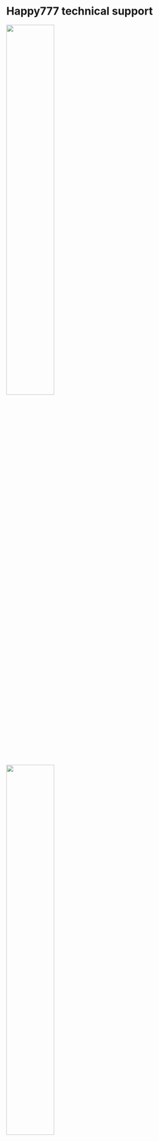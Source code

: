 # Happy777 technical support

<img decoding="async" src="https://github.com/Happy777Support/happy777.support.io/blob/main/screenshot/one.jpg" height="50%">
<img decoding="async" src="./screenshot/two.png" height="50%">
<img decoding="async" src="./screenshot/three.png" height="50%">
<img decoding="async" src="./screenshot/four.png" height="50%">


**Email:** sterypvicopli@gmx.com
